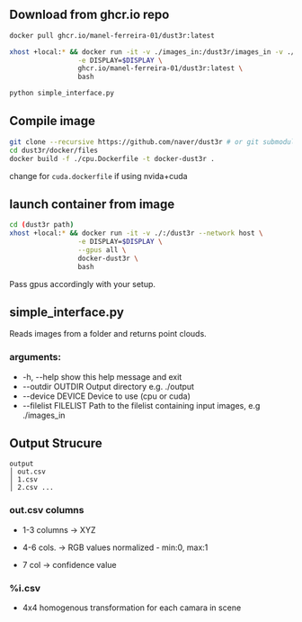 ## Download from ghcr.io repo

``` bash
docker pull ghcr.io/manel-ferreira-01/dust3r:latest

xhost +local:* && docker run -it -v ./images_in:/dust3r/images_in -v ./output:/dust3r/output --network host \
				 -e DISPLAY=$DISPLAY \
				 ghcr.io/manel-ferreira-01/dust3r:latest \
				 bash

python simple_interface.py
```

## Compile image

``` bash
git clone --recursive https://github.com/naver/dust3r # or git submodule update --init
cd dust3r/docker/files
docker build -f ./cpu.Dockerfile -t docker-dust3r .
```
  
change for  ```cuda.dockerfile``` if using nvida+cuda

## launch container from image

  
``` bash
cd (dust3r path)
xhost +local:* && docker run -it -v ./:/dust3r --network host \
				 -e DISPLAY=$DISPLAY \
				 --gpus all \
				 docker-dust3r \
				 bash
```
Pass gpus accordingly with your setup.

## simple_interface.py
Reads images from a folder and returns point clouds.

### arguments:
- -h, --help           show this help message and exit
- --outdir OUTDIR      Output directory e.g. ./output
- --device DEVICE      Device to use (cpu or cuda)
- --filelist FILELIST  Path to the filelist containing input images, e.g ./images_in


## Output Strucure

  

```
output
│ out.csv
│ 1.csv
│ 2.csv ...
```

### out.csv columns
- 1-3 columns -> XYZ

- 4-6 cols. -> RGB values normalized - min:0, max:1

- 7 col -> confidence value

### %i.csv

- 4x4 homogenous transformation for each camara in scene